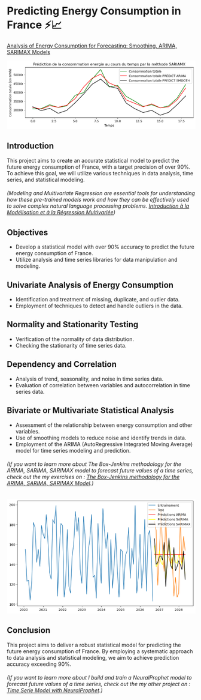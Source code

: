 # Predicting Energy Consumption in France ⚡️📈

[Analysis of Energy Consumption for Forecasting: Smoothing, ARIMA, SARIMAX Models](https://github.com/CatelloTheDataProjectManager/Predicting-Energy-Consumption/blob/main/Projet_serie_temporelle_%20consommation_energetique.ipynb)

 <img src="https://github.com/CatelloTheDataProjectManager/Predicting-Energy-Consumption/blob/main/Arima%20vs%20Smooth.png" width="800">

## Introduction

This project aims to create an accurate statistical model to predict the future energy consumption of France, with a target precision of over 90%. To achieve this goal, we will utilize various techniques in data analysis, time series, and statistical modeling.

###### (Modeling and Multivariate Regression are essential tools for understanding how these pre-trained models work and how they can be effectively used to solve complex natural language processing problems. [Introduction à la Modélisation et à la Régression Multivariée](https://github.com/CatelloTheDataProjectManager/Introduction-Modelisation-Regression-Multivarie/blob/main/README.md))

## Objectives

- Develop a statistical model with over 90% accuracy to predict the future energy consumption of France.
- Utilize analysis and time series libraries for data manipulation and modeling.

## Univariate Analysis of Energy Consumption

- Identification and treatment of missing, duplicate, and outlier data.
- Employment of techniques to detect and handle outliers in the data.

## Normality and Stationarity Testing

- Verification of the normality of data distribution.
- Checking the stationarity of time series data.

## Dependency and Correlation

- Analysis of trend, seasonality, and noise in time series data.
- Evaluation of correlation between variables and autocorrelation in time series data.

## Bivariate or Multivariate Statistical Analysis

- Assessment of the relationship between energy consumption and other variables.
- Use of smoothing models to reduce noise and identify trends in data.
- Employment of the ARIMA (AutoRegressive Integrated Moving Average) model for time series modeling and prediction.

###### (If you want to learn more about The Box-Jenkins methodology for the ARIMA, SARIMA, SARIMAX model to forecast future values of a time series, check out the my exercises on : [The Box-Jenkins methodology for the ARIMA, SARIMA, SARIMAX Model](https://github.com/CatelloTheDataProjectManager/Modelisation_TimeSeries).)

 <img src="https://github.com/CatelloTheDataProjectManager/Predicting-Energy-Consumption/blob/main/ARIMA%2C%20SARIMA%2C%20SARIMAX.png" width="800">

## Conclusion

This project aims to deliver a robust statistical model for predicting the future energy consumption of France. By employing a systematic approach to data analysis and statistical modeling, we aim to achieve prediction accuracy exceeding 90%.

###### (If you want to learn more about I build and train a NeuralProphet model to forecast future values of a time series, check out the my other project on : [Time Serie Model with NeuralProphet](https://github.com/CatelloTheDataProjectManager/Time-Series/blob/main/README.md).)
